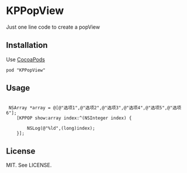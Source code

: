 # KPPopView

Just one line code to create a popView

Installation
------------

Use [CocoaPods](http://cocoapods.org)

    pod "KPPopView"
    
Usage
-----

```

 NSArray *array = @[@"选项1",@"选项2",@"选项3",@"选项4",@"选项5",@"选项6"];
    [KPPOP show:array index:^(NSInteger index) {
        
        NSLog(@"%ld",(long)index);
    }];

```


License
-------
MIT. See LICENSE.